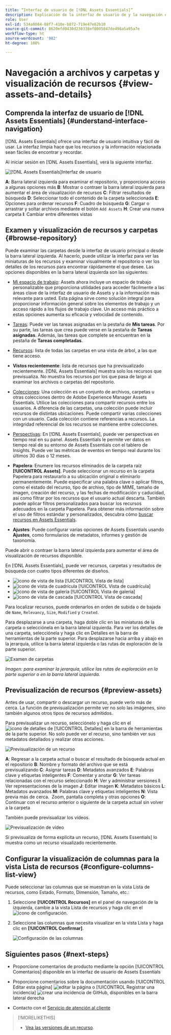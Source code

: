```yaml
---
title: “Interfaz de usuario de [!DNL Assets Essentials]”
description: Explicación de la interfaz de usuario de y la navegación en [!DNL Assets Essentials].
role: User
exl-id: 534a8084-88f7-410e-b872-719e47e62b10
source-git-commit: 8620efd0430d230338ef8005847de498a5a95a7e
workflow-type: ht
source-wordcount: '982'
ht-degree: 100%

---
```


# Navegación a archivos y carpetas y visualización de recursos {#view-assets-and-details}

<!-- TBD: Give screenshots of all views with many assets. Zoom out to showcase how the thumbnails/tiles flow on the UI in different views. -->

<!-- TBD: The options in left sidebar may change. Shared with me and Shared by me are missing for now. Update this section as UI is updated. -->

## Comprenda la interfaz de usuario de [!DNL Assets Essentials] {#understand-interface-navigation}

[!DNL Assets Essentials] ofrece una interfaz de usuario intuitiva y fácil de usar. La interfaz limpia hace que los recursos y la información relacionada sean fáciles de encontrar y recordar.

Al iniciar sesión en [!DNL Assets Essentials], verá la siguiente interfaz.

![[!DNL Assets Essentials]Interfaz de usuario](assets/essentials-interface.png)

**A**: Barra lateral izquierda para examinar el repositorio, y proporciona acceso a algunas opciones más **B**: Mostrar o contraer la barra lateral izquierda para aumentar el área de visualización de recursos **C**: Filtrar resultados de búsqueda **D**: Seleccionar todo el contenido de la carpeta seleccionada **E**: Opciones para ordenar recursos **F**: Cuadro de búsqueda **G**: Cargar o arrastrar y soltar archivos mediante el botón `Add Assets` **H**: Crear una nueva carpeta **I**: Cambiar entre diferentes vistas

<!-- TBD: Need an embedded video here with narration. It has to be hosted on MPC to be embeddable. -->

## Examen y visualización de recursos y carpetas {#browse-repository}

Puede examinar las carpetas desde la interfaz de usuario principal o desde la barra lateral izquierda. Al hacerlo, puede utilizar la interfaz para ver las miniaturas de los recursos y examinar visualmente el repositorio o ver los detalles de los recursos para encontrar rápidamente el que desee. Las opciones disponibles en la barra lateral izquierda son las siguientes:

* [Mi espacio de trabajo](https://experienceleague.adobe.com/docs/experience-manager-assets-essentials/help/my-workspace.html?lang=es): Assets ahora incluye un espacio de trabajo personalizable que proporciona utilidades para acceder fácilmente a las áreas clave de la interfaz de usuario de Assets y a la información más relevante para usted. Esta página sirve como solución integral para proporcionar información general sobre los elementos de trabajo y un acceso rápido a los flujos de trabajo clave. Un acceso más práctico a estas opciones aumenta su eficacia y velocidad de contenido.
* [Tareas](https://experienceleague.adobe.com/docs/experience-manager-assets-essentials/help/my-workspace.html?lang=es): Puede ver las tareas asignadas en la pestaña de **Mis tareas**. Por su parte, las tareas que crea puede verse en la pestaña de **Tareas asignadas**. Además, las tareas que complete se encuentran en la pestaña de **Tareas completadas**.
* [Recursos](https://experienceleague.adobe.com/docs/experience-manager-assets-essentials/help/manage-organize.html?lang=es): lista de todas las carpetas en una vista de árbol, a las que tiene acceso.
* **Vistos recientemente**: lista de recursos que ha previsualizado recientemente. [!DNL Assets Essentials] muestra solo los recursos que previsualiza. No muestra los recursos por los que pasa de largo al examinar los archivos o carpetas del repositorio.
* [Colecciones](https://experienceleague.adobe.com/docs/experience-manager-assets-essentials/help/manage-collections.html?lang=es): Una colección es un conjunto de archivos, carpetas u otras colecciones dentro de Adobe Experience Manager Assets Essentials. Utilice las colecciones para compartir recursos entre los usuarios. A diferencia de las carpetas, una colección puede incluir recursos de distintas ubicaciones. Puede compartir varias colecciones con un usuario. Cada colección contiene referencias a recursos. La integridad referencial de los recursos se mantiene entre colecciones.

* [Perspectivas](https://experienceleague.adobe.com/docs/experience-manager-assets-essentials/help/manage-reports.html?lang=es#view-live-statistics): En [!DNL Assets Essentials], puede ver perspectivas en tiempo real en su panel. Assets Essentials le permite ver datos en tiempo real de su entorno de Assets Essentials con el tablero de Insights. Puede ver las métricas de eventos en tiempo real durante los últimos 30 días o 12 meses.


* **Papelera**: Enumere los recursos eliminados de la carpeta raíz **[!UICONTROL Assets]**. Puede seleccionar un recurso en la carpeta Papelera para restaurarlo a su ubicación original o eliminarlo permanentemente. Puede especificar una palabra clave o aplicar filtros, como el estado del recurso, tipo de archivo, tipo de MIME, tamaño de imagen, creación del recurso, y las fechas de modificación y caducidad, así como filtrar por los recursos que el usuario actual descarta. También puede aplicar filtros personalizados para buscar los recursos adecuados en la carpeta Papelera. Para obtener más información sobre el uso de filtros estándar y personalizados, descubra cómo [buscar recursos en Assets Essentials](search.md).

* **Ajustes**: Puede configurar varias opciones de Assets Essentials usando **Ajustes**, como formularios de metadatos, informes y gestión de taxonomía.

<!-- TBD: Not sure if we want to publish these right now. CC Libs are beta as per Greg.
* **Libraries**: Access to [!DNL Adobe Creative Cloud Team] (CCT) Libraries view. This view is visible only if the user is entitled to CCT Libraries.
-->

<!-- TBD: My Work Space shows task inbox and it is not visible on AEM Cloud Demos as of now. It is the source of truth server hence not documenting My Work Space option for now.
-->

Puede abrir o contraer la barra lateral izquierda para aumentar el área de visualización de recursos disponible.

En [!DNL Assets Essentials], puede ver recursos, carpetas y resultados de búsqueda con cuatro tipos diferentes de diseños.

* ![icono de vista de lista](assets/do-not-localize/list-view.png) [!UICONTROL Vista de lista]
* ![icono de vista de cuadrícula](assets/do-not-localize/grid-view.png) [!UICONTROL Vista de cuadrícula]
* ![icono de vista de galería](assets/do-not-localize/gallery-view.png) [!UICONTROL Vista de galería]
* ![icono de vista de cascada](assets/do-not-localize/waterfall-view.png) [!UICONTROL Vista de cascada]

Para localizar recursos, puede ordenarlos en orden de subida o de bajada de `Name`, `Relevancy`, `Size`, `Modified` y `Created`.

Para desplazarse a una carpeta, haga doble clic en las miniaturas de la carpeta o selecciónela en la barra lateral izquierda. Para ver los detalles de una carpeta, selecciónela y haga clic en Detalles en la barra de herramientas de la parte superior. Para desplazarse hacia arriba y abajo en la jerarquía, utilice la barra lateral izquierda o las rutas de exploración de la parte superior.

![Examen de carpetas](assets/browsing-folders.png)

*Imagen: para examinar la jerarquía, utilice las rutas de exploración en la parte superior o en la barra lateral izquierda.*

## Previsualización de recursos {#preview-assets}

Antes de usar, compartir o descargar un recurso, puede verlo más de cerca. La función de previsualización permite ver no solo las imágenes, sino también algunos otros tipos de recursos admitidos.

Para previsualizar un recurso, selecciónelo y haga clic en el ![icono de detalles](assets/do-not-localize/edit-in-icon.png) de [!UICONTROL Detalles] en la barra de herramientas de la parte superior. No solo puede ver el recurso, sino también ver sus metadatos detallados y realizar otras acciones.

![Previsualización de un recurso](assets/preview-asset-2.png)

**A**: Regresar a la carpeta actual o buscar el resultado de búsqueda actual en el repositorio **B**: Nombre y formato del archivo que se está previsualizando **C**: Asignar tareas **D**: Metadatos avanzados **E**: Palabras clave y etiquetas inteligentes **F**: Comentar y anotar **G**: Ver tareas relacionadas con el recurso seleccionado **H**: Ver y administrar versiones **I**: Ver representaciones de la imagen **J**: Editar imagen **K**: Metadatos básicos **L**: Metadatos avanzados **M**: Palabras clave y etiquetas inteligentes **N**: Vista previa más de cerca.  Zoom, pantalla completa y otras opciones **O**: Continuar con el recurso anterior o siguiente de la carpeta actual sin volver a la carpeta

También puede previsualizar los vídeos.

![Previsualización de vídeo](/help/using/assets/preview-video.png)

Si previsualiza de forma explícita un recurso, [!DNL Assets Essentials] lo muestra como un recurso visualizado recientemente.

<!-- TBD: Describe the options.

Explicitly previewed assets are displayed as recently viewed assets. Give screenshot of this.
Other use cases after previewing.
-->

## Configurar la visualización de columnas para la vista Lista de recursos {#configure-columns-list-view}

Puede seleccionar las columnas que se muestran en la vista Lista de recursos, como Estado, Formato, Dimensión, Tamaño, etc.:

1. Seleccione **[!UICONTROL Recursos]** en el panel de navegación de la izquierda, cambie a la vista Lista de recursos y haga clic en el ![icono de configuración](assets/settings-icon.svg).

1. Seleccione las columnas que necesita visualizar en la vista Lista y haga clic en **[!UICONTROL Confirmar]**.

   ![Configuración de las columnas](/help/using/assets/configure-columns.png)

## Siguientes pasos {#next-steps}

* Proporcione comentarios de producto mediante la opción [!UICONTROL Comentarios] disponible en la interfaz de usuario de Assets Essentials

* Proporcione comentarios sobre la documentación usando [!UICONTROL Editar esta página] ![editar la página](assets/do-not-localize/edit-page.png) o [!UICONTROL Registrar una incidencia] ![crear una incidencia de GitHub](assets/do-not-localize/github-issue.png), disponibles en la barra lateral derecha

* Contacto con el [Servicio de atención al cliente](https://experienceleague.adobe.com/?support-solution=General&amp;lang=es#support)

>[!MORELIKETHIS]
>
>* [Vea las versiones de un recurso](/help/using/manage-organize.md#view-versions).
